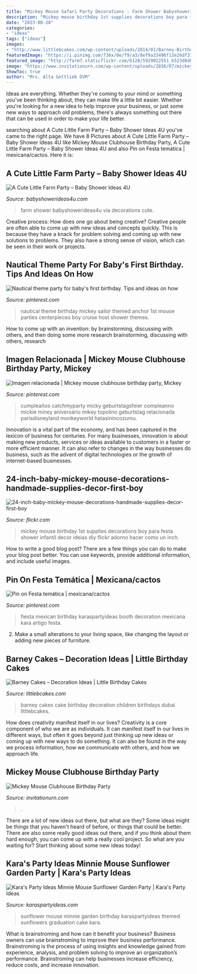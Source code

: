 ```yaml
---
title: "Mickey Mouse Safari Party Decorations : Farm Shower Babyshowerideas4u Via Decorations Cute"
description: "Mickey mouse birthday 1st supplies decorations boy para festa shower infantil decor ideias diy flickr adorno hacer como un inch"
date: "2023-08-28"
categories:
- "ideas"
tags: ["ideas"]
images:
- "http://www.littlebcakes.com/wp-content/uploads/2014/01/Barney-Birthday-Cake.jpg"
featuredImage: "https://i.pinimg.com/736x/8e/f9/a3/8ef9a33496f13e26df3737554b627243--nautical-theme-parties-baby-first-birthday.jpg"
featured_image: "http://farm7.staticflickr.com/6128/5929022551_b523d8d699_z.jpg"
image: "https://www.invitationurn.com/wp-content/uploads/2016/07/mickey_mouse_clubhouse_birthday_party_supplies.jpg"
ShowToc: true
author: "Mrs. Alta Gottlieb DVM"
---
```



Ideas are everything. Whether they're coming to your mind or something you've been thinking about, they can make life a little bit easier. Whether you're looking for a new idea to help improve your business, or just some new ways to approach old problems, there's always something out there that can be used in order to make your life better.

	

		
searching about A Cute Little Farm Party – Baby Shower Ideas 4U you've came to the right page. We have 8 Pictures about A Cute Little Farm Party – Baby Shower Ideas 4U like Mickey Mouse Clubhouse Birthday Party, A Cute Little Farm Party – Baby Shower Ideas 4U and also Pin on Festa temática | mexicana/cactos. Here it is:
		
    
## A Cute Little Farm Party – Baby Shower Ideas 4U

<img loading=lazy src="https://babyshowerideas4u.com/wp-content/uploads/2014/01/via_babyshowerideas4u_14.jpg" onerror="this.onerror=null;this.src='https://tse1.mm.bing.net/th?id=OIP.Rj0xi7fr6RNbolONd9c7HQHaLH&amp;pid=15.1';" alt="A Cute Little Farm Party – Baby Shower Ideas 4U">

_Source: babyshowerideas4u.com_

>farm shower babyshowerideas4u via decorations cute. 

	

Creative process: How does one go about being creative?
Creative people are often able to come up with new ideas and concepts quickly. This is because they have a knack for problem solving and coming up with new solutions to problems. They also have a strong sense of vision, which can be seen in their work or projects.

    
## Nautical Theme Party For Baby&#039;s First Birthday. Tips And Ideas On How

<img loading=lazy src="https://i.pinimg.com/736x/8e/f9/a3/8ef9a33496f13e26df3737554b627243--nautical-theme-parties-baby-first-birthday.jpg" onerror="this.onerror=null;this.src='https://tse4.mm.bing.net/th?id=OIP.scJkXftUex6YmFNeKgoIrgHaFj&amp;pid=15.1';" alt="Nautical theme party for baby&#039;s first birthday. Tips and ideas on how">

_Source: pinterest.com_

>nautical theme birthday mickey sailor themed anchor 1st mouse parties centerpieces boy cruise host shower themes. 

	

How to come up with an invention: by brainstorming, discussing with others, and then doing some more research
brainstorming, discussing with others, research

    
## Imagen Relacionada | Mickey Mouse Clubhouse Birthday Party, Mickey

<img loading=lazy src="https://i.pinimg.com/originals/7b/e5/5e/7be55e481d722c92fefd8929b408c594.jpg" onerror="this.onerror=null;this.src='https://tse2.mm.bing.net/th?id=OIP.6Fp_ZmVwnBWTr9Sp_7XxagHaJ3&amp;pid=15.1';" alt="Imagen relacionada | Mickey mouse clubhouse birthday party, Mickey">

_Source: pinterest.com_

>cumpleaños catchmyparty micky geburtstagsfeier compleanno mickie miney aniversário mikey topolino geburtstag relacionada parisdisneyland monkeyworld hatasinincozumu. 

	

Innovation is a vital part of the economy, and has been captured in the lexicon of business for centuries. For many businesses, innovation is about making new products, services or ideas available to customers in a faster or more efficient manner. It can also refer to changes in the way businesses do business, such as the advent of digital technologies or the growth of internet-based businesses.

    
## 24-inch-baby-mickey-mouse-decorations-handmade-supplies-decor-first-boy

<img loading=lazy src="http://farm7.staticflickr.com/6128/5929022551_b523d8d699_z.jpg" onerror="this.onerror=null;this.src='https://tse1.mm.bing.net/th?id=OIP.sd0bC59q__NE2O1l8omrXAAAAA&amp;pid=15.1';" alt="24-inch-baby-mickey-mouse-decorations-handmade-supplies-decor-first-boy">

_Source: flickr.com_

>mickey mouse birthday 1st supplies decorations boy para festa shower infantil decor ideias diy flickr adorno hacer como un inch. 

	

How to write a good blog post?
There are a few things you can do to make your blog post better. You can use keywords, provide additional information, and include useful images.

    
## Pin On Festa Temática | Mexicana/cactos

<img loading=lazy src="https://i.pinimg.com/736x/43/6e/5f/436e5fe51c8c4694c6fb6875109be06e.jpg" onerror="this.onerror=null;this.src='https://tse1.mm.bing.net/th?id=OIP.Ub7jPiSPHCGnRAQQzgJ28wHaLA&amp;pid=15.1';" alt="Pin on Festa temática | mexicana/cactos">

_Source: pinterest.com_

>fiesta mexican birthday karaspartyideas booth decoration mexicana kara artigo festa. 

	

2. Make a small alterations to your living space, like changing the layout or adding new pieces of furniture. 

    
## Barney Cakes – Decoration Ideas | Little Birthday Cakes

<img loading=lazy src="http://www.littlebcakes.com/wp-content/uploads/2014/01/Barney-Birthday-Cake.jpg" onerror="this.onerror=null;this.src='https://tse3.mm.bing.net/th?id=OIP.pZImbU9WFG1tTiOgJ_L2BwHaKE&amp;pid=15.1';" alt="Barney Cakes – Decoration Ideas | Little Birthday Cakes">

_Source: littlebcakes.com_

>barney cakes cake birthday decoration children birthdays dubai littlebcakes. 

	

How does creativity manifest itself in our lives?
Creativity is a core component of who we are as individuals. It can manifest itself in our lives in different ways, but often it goes beyond just thinking up new ideas or coming up with new ways to do something. It can also be found in the way we process information, how we communicate with others, and how we approach life.

    
## Mickey Mouse Clubhouse Birthday Party

<img loading=lazy src="https://www.invitationurn.com/wp-content/uploads/2016/07/mickey_mouse_clubhouse_birthday_party_supplies.jpg" onerror="this.onerror=null;this.src='https://tse2.mm.bing.net/th?id=OIP.7WenP5F68pL9T94P09Mg2AHaHa&amp;pid=15.1';" alt="Mickey Mouse Clubhouse Birthday Party">

_Source: invitationurn.com_

>. 

	

There are a lot of new ideas out there, but what are they? Some ideas might be things that you haven't heard of before, or things that could be better. There are also some really good ideas out there, and if you think about them hard enough, you can come up with a really cool project. So what are you waiting for? Start thinking about some new ideas today!

    
## Kara&#039;s Party Ideas Minnie Mouse Sunflower Garden Party | Kara&#039;s Party Ideas

<img loading=lazy src="https://karaspartyideas.com/wp-content/uploads/2016/08/Minnie-Mouse-Sunflower-Garden-Party-via-Karas-Party-Ideas-KarasPartyIdeas.com49.jpg" onerror="this.onerror=null;this.src='https://tse1.mm.bing.net/th?id=OIP.QfvgKcD6ojdHYOIQyiqE2AHaLH&amp;pid=15.1';" alt="Kara&#039;s Party Ideas Minnie Mouse Sunflower Garden Party | Kara&#039;s Party Ideas">

_Source: karaspartyideas.com_

>sunflower mouse minnie garden birthday karaspartyideas themed sunflowers graduation cake kara. 

	

What is brainstroming and how can it benefit your business?
Business owners can use brainstroming to improve their business performance. Brainstroming is the process of using insights and knowledge gained from experience, analysis, and problem solving to improve an organization’s performance. Brainstroming can help businesses increase efficiency, reduce costs, and increase innovation.

